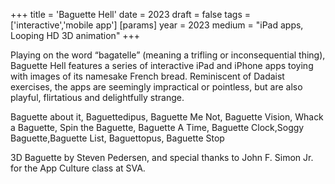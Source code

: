 +++
title = 'Baguette Hell'
date = 2023
draft = false
tags = ['interactive','mobile app']
[params]
    year = 2023
    medium = "iPad apps, Looping HD 3D animation"
+++

Playing on the word “bagatelle” (meaning a trifling or inconsequential thing), Baguette Hell features a series of interactive iPad and iPhone apps toying with images of its namesake French bread. Reminiscent of Dadaist exercises, the apps are seemingly impractical or pointless, but are also playful, flirtatious and delightfully strange.  

Baguette about it, Baguettedipus, Baguette Me Not, Baguette Vision, Whack a Baguette, Spin the Baguette, Baguette A Time, Baguette Clock,Soggy Baguette,Baguette List, Baguettopus, Baguette Stop

3D Baguette by Steven Pedersen, and special thanks to John F. Simon Jr. for the App Culture class at SVA.